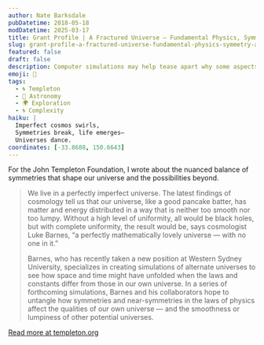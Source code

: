 ```yaml
---
author: Nate Barksdale
pubDatetime: 2018-05-18
modDatetime: 2025-03-17
title: Grant Profile | A Fractured Universe – Fundamental Physics, Symmetry and Life
slug: grant-profile-a-fractured-universe-fundamental-physics-symmetry-and-life
featured: false
draft: false
description: Computer simulations may help tease apart why some aspects of our universe are symmetrical — and some aren’t
emoji: 🌌
tags:
  - 🌀 Templeton
  - 🌌 Astronomy
  - 🌍 Exploration
  - 🌀 Complexity
haiku: |
  Imperfect cosmos swirls,  
  Symmetries break, life emerges—  
  Universes dance.
coordinates: [-33.8688, 150.6643]
---
```


For the John Templeton Foundation, I wrote about the nuanced balance of symmetries that shape our universe and the possibilities beyond.

> We live in a perfectly imperfect universe. The latest findings of cosmology tell us that our universe, like a good pancake batter, has matter and energy distributed in a way that is neither too smooth nor too lumpy. Without a high level of uniformity, all would be black holes, but with complete uniformity, the result would be, says cosmologist Luke Barnes, “a perfectly mathematically lovely universe — with no one in it.”
>
> Barnes, who has recently taken a new position at Western Sydney University, specializes in creating simulations of alternate universes to see how space and time might have unfolded when the laws and constants differ from those in our own universe. In a series of forthcoming simulations, Barnes and his collaborators hope to untangle how symmetries and near-symmetries in the laws of physics affect the qualities of our own universe — and the smoothness or lumpiness of other potential universes.

[Read more at templeton.org](https://www.templeton.org/grant/a-fractured-universe-fundamental-physics-symmetry-and-life)
